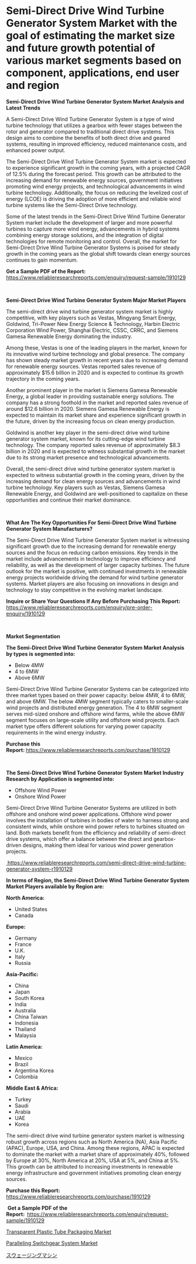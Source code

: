 <p><h1>Semi-Direct Drive Wind Turbine Generator System Market with the goal of estimating the market size and future growth potential of various market segments based on component, applications, end user and region</h1></p><p><strong>Semi-Direct Drive Wind Turbine Generator System Market Analysis and Latest Trends</strong></p>
<p><p>A Semi-Direct Drive Wind Turbine Generator System is a type of wind turbine technology that utilizes a gearbox with fewer stages between the rotor and generator compared to traditional direct drive systems. This design aims to combine the benefits of both direct drive and geared systems, resulting in improved efficiency, reduced maintenance costs, and enhanced power output.</p><p>The Semi-Direct Drive Wind Turbine Generator System market is expected to experience significant growth in the coming years, with a projected CAGR of 12.5% during the forecast period. This growth can be attributed to the increasing demand for renewable energy sources, government initiatives promoting wind energy projects, and technological advancements in wind turbine technology. Additionally, the focus on reducing the levelized cost of energy (LCOE) is driving the adoption of more efficient and reliable wind turbine systems like the Semi-Direct Drive technology.</p><p>Some of the latest trends in the Semi-Direct Drive Wind Turbine Generator System market include the development of larger and more powerful turbines to capture more wind energy, advancements in hybrid systems combining energy storage solutions, and the integration of digital technologies for remote monitoring and control. Overall, the market for Semi-Direct Drive Wind Turbine Generator Systems is poised for steady growth in the coming years as the global shift towards clean energy sources continues to gain momentum.</p></p>
<p><strong>Get a Sample PDF of the Report:&nbsp;</strong> <a href="https://www.reliableresearchreports.com/enquiry/request-sample/1910129">https://www.reliableresearchreports.com/enquiry/request-sample/1910129</a></p>
<p>&nbsp;</p>
<p><strong>Semi-Direct Drive Wind Turbine Generator System Major Market Players</strong></p>
<p><p>The semi-direct drive wind turbine generator system market is highly competitive, with key players such as Vestas, Mingyang Smart Energy, Goldwind, Tri-Power New Energy Science & Technology, Harbin Electric Corporation Wind Power, Shanghai Electric, CSSC, CRRC, and Siemens Gamesa Renewable Energy dominating the industry.</p><p>Among these, Vestas is one of the leading players in the market, known for its innovative wind turbine technology and global presence. The company has shown steady market growth in recent years due to increasing demand for renewable energy sources. Vestas reported sales revenue of approximately $15.6 billion in 2020 and is expected to continue its growth trajectory in the coming years.</p><p>Another prominent player in the market is Siemens Gamesa Renewable Energy, a global leader in providing sustainable energy solutions. The company has a strong foothold in the market and reported sales revenue of around $12.6 billion in 2020. Siemens Gamesa Renewable Energy is expected to maintain its market share and experience significant growth in the future, driven by the increasing focus on clean energy production.</p><p>Goldwind is another key player in the semi-direct drive wind turbine generator system market, known for its cutting-edge wind turbine technology. The company reported sales revenue of approximately $8.3 billion in 2020 and is expected to witness substantial growth in the market due to its strong market presence and technological advancements.</p><p>Overall, the semi-direct drive wind turbine generator system market is expected to witness substantial growth in the coming years, driven by the increasing demand for clean energy sources and advancements in wind turbine technology. Key players such as Vestas, Siemens Gamesa Renewable Energy, and Goldwind are well-positioned to capitalize on these opportunities and continue their market dominance.</p></p>
<p>&nbsp;</p>
<p><strong>What Are The Key Opportunities For Semi-Direct Drive Wind Turbine Generator System Manufacturers?</strong></p>
<p><p>The Semi-Direct Drive Wind Turbine Generator System market is witnessing significant growth due to the increasing demand for renewable energy sources and the focus on reducing carbon emissions. Key trends in the market include advancements in technology to improve efficiency and reliability, as well as the development of larger capacity turbines. The future outlook for the market is positive, with continued investments in renewable energy projects worldwide driving the demand for wind turbine generator systems. Market players are also focusing on innovations in design and technology to stay competitive in the evolving market landscape.</p></p>
<p><strong>Inquire or Share Your Questions If Any Before Purchasing This Report:</strong> <a href="https://www.reliableresearchreports.com/enquiry/pre-order-enquiry/1910129">https://www.reliableresearchreports.com/enquiry/pre-order-enquiry/1910129</a></p>
<p>&nbsp;</p>
<p><strong>Market Segmentation</strong></p>
<p><strong>The Semi-Direct Drive Wind Turbine Generator System Market Analysis by types is segmented into:</strong></p>
<p><ul><li>Below 4MW</li><li>4 to 6MW</li><li>Above 6MW</li></ul></p>
<p><p>Semi-Direct Drive Wind Turbine Generator Systems can be categorized into three market types based on their power capacity: below 4MW, 4 to 6MW, and above 6MW. The below 4MW segment typically caters to smaller-scale wind projects and distributed energy generation. The 4 to 6MW segment serves mid-sized onshore and offshore wind farms, while the above 6MW segment focuses on large-scale utility and offshore wind projects. Each market type offers different solutions for varying power capacity requirements in the wind energy industry.</p></p>
<p><strong>Purchase this Report:&nbsp;</strong><a href="https://www.reliableresearchreports.com/purchase/1910129">https://www.reliableresearchreports.com/purchase/1910129</a></p>
<p>&nbsp;</p>
<p><strong>The Semi-Direct Drive Wind Turbine Generator System Market Industry Research by Application is segmented into:</strong></p>
<p><ul><li>Offshore Wind Power</li><li>Onshore Wind Power</li></ul></p>
<p><p>Semi-Direct Drive Wind Turbine Generator Systems are utilized in both offshore and onshore wind power applications. Offshore wind power involves the installation of turbines in bodies of water to harness strong and consistent winds, while onshore wind power refers to turbines situated on land. Both markets benefit from the efficiency and reliability of semi-direct drive systems, which offer a balance between the direct and gearbox-driven designs, making them ideal for various wind power generation projects.</p></p>
<p><a href="https://www.reliableresearchreports.com/semi-direct-drive-wind-turbine-generator-system-r1910129">&nbsp;https://www.reliableresearchreports.com/semi-direct-drive-wind-turbine-generator-system-r1910129</a></p>
<p><strong>In terms of Region, the Semi-Direct Drive Wind Turbine Generator System Market Players available by Region are:</strong></p>
<p>
    <p> <strong> North America: </strong>
        <ul>
            <li>United States</li>
            <li>Canada</li>
        </ul>
        </p> 
    <p> <strong> Europe: </strong>
        <ul>
            <li>Germany</li>
            <li>France</li>
            <li>U.K.</li>
            <li>Italy</li>
            <li>Russia</li>
        </ul>
        </p> 
    <p> <strong> Asia-Pacific: </strong>
        <ul>
            <li>China</li>
            <li>Japan</li>
            <li>South Korea</li>
            <li>India</li>
            <li>Australia</li>
            <li>China Taiwan</li>
            <li>Indonesia</li>
            <li>Thailand</li>
            <li>Malaysia</li>
        </ul>
        </p> 
    <p> <strong> Latin America: </strong>
        <ul>
            <li>Mexico</li>
            <li>Brazil</li>
            <li>Argentina Korea</li>
            <li>Colombia</li>
        </ul>
        </p> 
    <p> <strong> Middle East & Africa: </strong>
        <ul>
            <li>Turkey</li>
            <li>Saudi</li>
            <li>Arabia</li>
            <li>UAE</li>
            <li>Korea</li>
        </ul>
    </p>
    </p>
<p><p>The semi-direct drive wind turbine generator system market is witnessing robust growth across regions such as North America (NA), Asia Pacific (APAC), Europe, USA, and China. Among these regions, APAC is expected to dominate the market with a market share of approximately 40%, followed by Europe at 30%, North America at 20%, USA at 5%, and China at 5%. This growth can be attributed to increasing investments in renewable energy infrastructure and government initiatives promoting clean energy sources.</p></p>
<p><strong>Purchase this Report: </strong><a href="https://www.reliableresearchreports.com/purchase/1910129">https://www.reliableresearchreports.com/purchase/1910129</a></p>
<p>&nbsp;<strong>Get a Sample PDF of the Report:&nbsp;&nbsp;</strong><a href="https://www.reliableresearchreports.com/enquiry/request-sample/1910129">https://www.reliableresearchreports.com/enquiry/request-sample/1910129</a></p>
<p><strong></strong></p>
<p><p><a href="https://issuu.com/reportprime-2/docs/transparent-plastic-tube-packaging-market-size-203">Transparent Plastic Tube Packaging Market</a></p><p><a href="https://github.com/brenzgnarento/Market-Research-Report-List-2/blob/main/paralleling-switchgear-system-market.md">Paralleling Switchgear System Market</a></p><p><a href="https://github.com/deonnorth8/Market-Research-Report-List-1/blob/main/755548444943.md">スウェージングマシン</a></p></p>